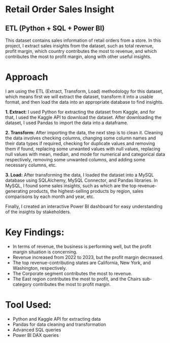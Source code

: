 
# Retail Order Sales Insight 
 ## ETL (Python + SQL + Power BI)

This dataset contains sales information of retail orders from a store. In this project, I extract sales insights from the dataset, such as total revenue, profit margin, which country contributes the most to revenue, and which contributes the most to profit margin, along with other useful insights.

# Approach
I am using the ETL (Extract, Transform, Load) methodology for this dataset, which means first we will extract the dataset, transform it into a usable format, and then load the data into an appropriate database to find insights.

**1. Extract:**
I used Python for extracting the dataset from Kaggle, and for that, I used the Kaggle API to download the dataset.
After downloading the dataset, I used Pandas to import the data into a dataframe.

**2. Transform:**
After importing the data, the next step is to clean it.
Cleaning the data involves checking columns, changing some column names and their data types if required, checking for duplicate values and removing them if found, replacing some unwanted values with null values, replacing null values with mean, median, and mode for numerical and categorical data respectively, removing some unwanted columns, and adding some necessary columns, etc.

**3. Load:**
After transforming the data, I loaded the dataset into a MySQL database using SQLAlchemy, MySQL Connector, and Pandas libraries.
In MySQL, I found some sales insights, such as which are the top revenue-generating products, the highest-selling products by region, sales comparisons by each month and year, etc.

Finally, I created an interactive Power BI dashboard for easy understanding of the insights by stakeholders.

# Key Findings:
- In terms of revenue, the business is performing well, but the profit margin situation is concerning.
- Revenue increased from 2022 to 2023, but the profit margin decreased.
- The top revenue-contributing states are California, New York, and Washington, respectively.
- The Corporate segment contributes the most to revenue.
- The East region contributes the most to profit, and the Chairs sub-category contributes the most to profit margin.

# Tool Used:
- Python and Kaggle API for extracting data
- Pandas for data cleaning and transformation
- Advanced SQL queries
- Power BI DAX queries










